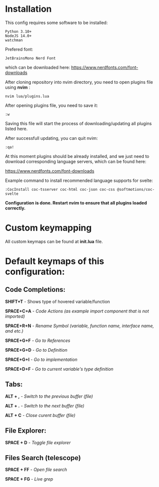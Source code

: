 
# Installation
This config requires some software to be installed:

    Python 3.10+
    NodeJS 14.0+
    watchman
Prefered font: 

    JetBrainsMono Nerd Font
which can be downloaded here:
https://www.nerdfonts.com/font-downloads

After cloning repository into nvim directory, you need to open plugins file using **nvim** :

    nvim lua/plugins.lua
After opening plugins file, you need to save it:

    :w
Saving this file will start the process of downloading/updating all plugins listed here.

After successfull updating, you can quit nvim:

    :qa!
At this moment plugins should be already installed, and we just need to download corresponding language servers, which can be found here:

https://www.nerdfonts.com/font-downloads

Example command to install recommended language supports for svelte:

    :CocInstall coc-tsserver coc-html coc-json coc-css @softmotions/coc-svelte 
   **Configuration is done. Restart nvim to ensure that all plugins loaded correctly.**

# Custom keymapping
All custom keymaps can be found at **init.lua** file.

# Default keymaps of this configuration:
## Code Completions:
**SHIFT+T** - Shows type of hovered variable/function

**SPACE+C+A** - *Code Actions (as example import component that is not imported)*

**SPACE+R+N** - *Rename Symbol (variable, function name, interface name, and etc.)*

**SPACE+G+F** - *Go to References*

**SPACE+G+D** - *Go to Definition*

**SPACE+G+I** - *Go to implementation*

**SPACE+D+F** - *Go to current variable's type definition*
## Tabs:
**ALT + ,** - *Switch to the previous buffer (file)*

**ALT + .** - *Switch to the next buffer (file)*

**ALT + C** - *Close curent buffer (file)*
## File Explorer:
**SPACE + D** - *Toggle file explorer*
## Files Search (telescope)
**SPACE + FF** - *Open file search*

**SPACE + FG** - *Live grep*
